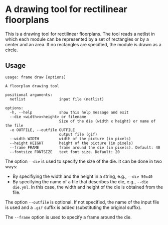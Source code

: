 # A drawing tool for rectilinear floorplans

This is a drawing tool for rectilinear floorplans. The tool reads a netlist in which each module can
be represented by a set of rectangles or by a center and an area. If no rectangles are specified, the module is drawn as a circle.

## Usage
```
usage: frame draw [options]

A floorplan drawing tool

positional arguments:
  netlist               input file (netlist)

options:
  -h, --help            show this help message and exit
  --die <width>x<height> or filename
                        Size of the die (width x height) or name of the file
  -o OUTFILE, --outfile OUTFILE
                        output file (gif)
  --width WIDTH         width of the picture (in pixels)
  --height HEIGHT       height of the picture (in pixels)
  --frame FRAME         frame around the die (in pixels). Default: 40
  --fontsize FONTSIZE   text font size. Default: 20
```

The option `--die` is used to specify the size of the die. It can be done in two ways:
* By specifiying the width and the height in a string, e.g., `--die 50x40`
* By specifying the name of a file that describes the die, e.g., `--die die.yml`.
In this case, the width and height of the die is obtained from the file.

The option `--outfile` is optional. If not specified, the name of the input file is used and a `.gif`
suffix is added (substituting the original suffix).

The `--frame` option is used to specify a frame around the die.


